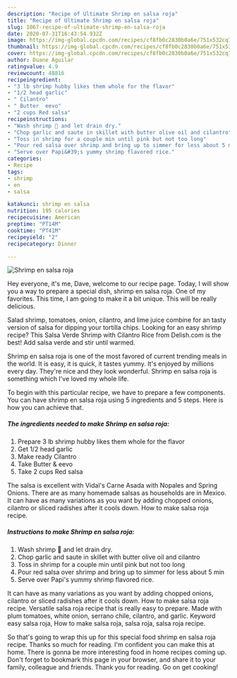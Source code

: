 ```yaml
---
description: "Recipe of Ultimate Shrimp en salsa roja"
title: "Recipe of Ultimate Shrimp en salsa roja"
slug: 1067-recipe-of-ultimate-shrimp-en-salsa-roja
date: 2020-07-31T16:43:54.932Z
image: https://img-global.cpcdn.com/recipes/cf8fb0c2830b0a6e/751x532cq70/shrimp-en-salsa-roja-recipe-main-photo.jpg
thumbnail: https://img-global.cpcdn.com/recipes/cf8fb0c2830b0a6e/751x532cq70/shrimp-en-salsa-roja-recipe-main-photo.jpg
cover: https://img-global.cpcdn.com/recipes/cf8fb0c2830b0a6e/751x532cq70/shrimp-en-salsa-roja-recipe-main-photo.jpg
author: Duane Aguilar
ratingvalue: 4.9
reviewcount: 48816
recipeingredient:
- "3 lb shrimp hubby likes them whole for the flavor"
- "1/2 head garlic"
- " Cilantro"
- " Butter  eevo"
- "2 cups Red salsa"
recipeinstructions:
- "Wash shrimp 🍤 and let drain dry."
- "Chop garlic and saute in skillet with butter olive oil and cilantro"
- "Toss in shrimp for a couple min until pink but not too long"
- "Pour red salsa over shrimp and bring up to simmer for less about 5 min"
- "Serve over Papi&#39;s yummy shrimp flavored rice."
categories:
- Recipe
tags:
- shrimp
- en
- salsa

katakunci: shrimp en salsa 
nutrition: 195 calories
recipecuisine: American
preptime: "PT14M"
cooktime: "PT41M"
recipeyield: "2"
recipecategory: Dinner

---
```



![Shrimp en salsa roja](https://img-global.cpcdn.com/recipes/cf8fb0c2830b0a6e/751x532cq70/shrimp-en-salsa-roja-recipe-main-photo.jpg)

Hey everyone, it's me, Dave, welcome to our recipe page. Today, I will show you a way to prepare a special dish, shrimp en salsa roja. One of my favorites. This time, I am going to make it a bit unique. This will be really delicious.

Salad shrimp, tomatoes, onion, cilantro, and lime juice combine for an tasty version of salsa for dipping your tortilla chips. Looking for an easy shrimp recipe? This Salsa Verde Shrimp with Cilantro Rice from Delish.com is the best! Add salsa verde and stir until warmed.

Shrimp en salsa roja is one of the most favored of current trending meals in the world. It is easy, it is quick, it tastes yummy. It's enjoyed by millions every day. They're nice and they look wonderful. Shrimp en salsa roja is something which I've loved my whole life.


To begin with this particular recipe, we have to prepare a few components. You can have shrimp en salsa roja using 5 ingredients and 5 steps. Here is how you can achieve that.

<!--inarticleads1-->

##### The ingredients needed to make Shrimp en salsa roja:

1. Prepare 3 lb shrimp hubby likes them whole for the flavor
1. Get 1/2 head garlic
1. Make ready  Cilantro
1. Take  Butter &amp; eevo
1. Take 2 cups Red salsa


The salsa is excellent with Vidal&#39;s Carne Asada with Nopales and Spring Onions. There are as many homemade salsas as households are in Mexico. It can have as many variations as you want by adding chopped onions, cilantro or sliced radishes after it cools down. How to make salsa roja recipe. 

<!--inarticleads2-->

##### Instructions to make Shrimp en salsa roja:

1. Wash shrimp 🍤 and let drain dry.
1. Chop garlic and saute in skillet with butter olive oil and cilantro
1. Toss in shrimp for a couple min until pink but not too long
1. Pour red salsa over shrimp and bring up to simmer for less about 5 min
1. Serve over Papi&#39;s yummy shrimp flavored rice.


It can have as many variations as you want by adding chopped onions, cilantro or sliced radishes after it cools down. How to make salsa roja recipe. Versatile salsa roja recipe that is really easy to prepare. Made with plum tomatoes, white onion, serrano chile, cilantro, and garlic. Keyword easy salsa roja, How to make salsa roja, salsa roja, salsa roja recipe. 

So that's going to wrap this up for this special food shrimp en salsa roja recipe. Thanks so much for reading. I'm confident you can make this at home. There is gonna be more interesting food in home recipes coming up. Don't forget to bookmark this page in your browser, and share it to your family, colleague and friends. Thank you for reading. Go on get cooking!
